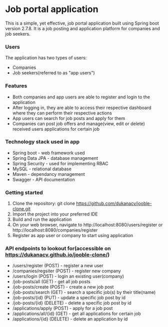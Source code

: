 # Job portal application

This is a simple, yet effective, job portal application built using Spring boot version 2.7.8. It is a job posting and application platform for companies and job seekers.

### Users
The application has two types of users:
- Companies 
- Job seekers(referred to as "app users")

### Features
- Both companies and app users are able to register and login to the application
- After logging in, they are able to access their respective dashboard where they can perform their respective actions
- App users can search for job posts and apply for them
- Companies can post job offers and manage(view, edit or delete) received users applications for certain job

### Technology stack used in app
- Spring boot - web framework used
- Spring Data JPA - database management
- Spring Security - used for implementing RBAC
- MySQL - relational database
- Maven - dependancy management
- Swagger - API documentation

### Getting started
1. Clone the repository: git clone https://github.com/dukanacv/jooble-clone.git
2. Import the project into your preferred IDE
3. Build and run the application
4. On your web browser, navigate to http://localhost:8080/users/register or http://localhost:8080/companies/register
5. Register as app user or company to start using application

### API endpoints to lookout for(accessible on https://dukanacv.github.io/jooble-clone/)
- /users/register (POST) - register a new user
- /companies/regsiter (POST) - register new company
- /users/login (POST) - login an existing user(company)
- /job-posts/all (GET) - get all job posts
- /job-posts/create (POST) - create a new job post
- /job-posts/search (GET) - search a specific job(s) by their title(name)
- /job-posts/{id} (PUT) - update a specific job post by id
- /job-posts/{id} (DELETE) - delete a specific job post by id
- /applications/apply (POST) - apply for a job post
- /applications/all/{id} (GET) - get all applications for certain job
- /applications/{id} (DELETE) - delete an application by id
